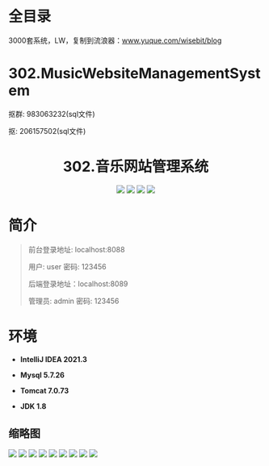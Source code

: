 # 全目录

3000套系统，LW，复制到流浪器：www.yuque.com/wisebit/blog

# 302.MusicWebsiteManagementSystem

<p>抠群: 983063232(sql文件)</p>
<p>抠: 206157502(sql文件)</p>

<p><h1 align="center">302.音乐网站管理系统</h1></p>


<p align="center">
	<img src="https://img.shields.io/badge/jdk-1.8-orange.svg"/>
    <img src="https://img.shields.io/badge/springboot-5.x-lightgrey.svg"/>
    <img src="https://img.shields.io/badge/vue-3.x-blue.svg"/>
    <img src="https://img.shields.io/badge/mybatis-5.x-yellow.svg"/>
</p>

# 简介
>
> 
>
> 前台登录地址: localhost:8088
>
> 用户: user 密码: 123456
>
> 后端登录地址：localhost:8089
>
> 管理员: admin   密码: 123456
>

# 环境

- <b>IntelliJ IDEA 2021.3</b>

- <b>Mysql 5.7.26</b>

- <b>Tomcat 7.0.73</b>

- <b>JDK 1.8</b>




## 缩略图

![](https://bitwise.oss-cn-heyuan.aliyuncs.com/2024/9/10/4be3a98a-08d3-4369-8991-b3e48b3338ab.png)
![](https://bitwise.oss-cn-heyuan.aliyuncs.com/2024/9/10/11d5c452-fd44-47ea-bec5-a3528da03e4e.png)
![](https://bitwise.oss-cn-heyuan.aliyuncs.com/2024/9/10/bd98c830-b56b-42a5-a342-e54ce99b5824.png)
![](https://bitwise.oss-cn-heyuan.aliyuncs.com/2024/9/10/0025eaa9-986f-4348-ab96-f5f295f1832f.png)
![](https://bitwise.oss-cn-heyuan.aliyuncs.com/2024/9/10/354d378a-87c8-45a4-93b3-35492c196a32.png)
![](https://bitwise.oss-cn-heyuan.aliyuncs.com/2024/9/10/464ed732-a3cc-4240-9e1d-f235d05d101e.png)
![](https://bitwise.oss-cn-heyuan.aliyuncs.com/2024/9/10/f303a4e9-865d-431b-9936-fb92c501a9f9.png)
![](https://bitwise.oss-cn-heyuan.aliyuncs.com/2024/9/10/96f04ac5-d642-4d73-a8c7-8564672579c2.png)
![](https://bitwise.oss-cn-heyuan.aliyuncs.com/2024/9/10/6eeb14c8-37c3-4c2f-a8fe-fb6840b6a6bc.png)






